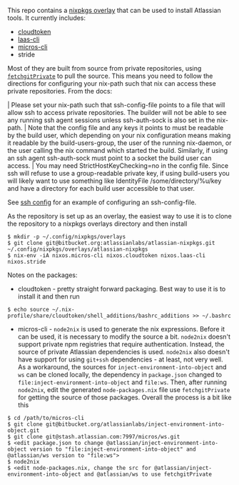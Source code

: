 This repo contains a [nixpkgs overlay](https://nixos.org/nixpkgs/manual/#chap-overlays) that can be used to install Atlassian tools. It currently includes:

* [cloudtoken](https://extranet.atlassian.com/pages/viewpage.action?pageId=3110863330)
* [laas-cli](https://extranet.atlassian.com/display/OBSERVABILITY/LaaS+CLI)
* [micros-cli](https://extranet.atlassian.com/display/MICROS/Micros+CLI)
* stride

Most of they are built from source from private repositories, using [`fetchgitPrivate`](https://github.com/NixOS/nixpkgs/blob/master/pkgs/build-support/fetchgit/private.nix) to pull the source. This means you need to follow the directions for configuring your nix-path such that nix can access these private repositories. From the docs:

| Please set your nix-path such that ssh-config-file points to a file that will allow ssh to access private repositories. The builder will not be able to see any running ssh agent sessions unless ssh-auth-sock is also set in the nix-path.
| Note that the config file and any keys it points to must be readable by the build user, which depending on your nix configuration means making it readable by the build-users-group, the user of the running nix-daemon, or the user calling the nix command which started the build. Similarly, if using an ssh agent ssh-auth-sock must point to a socket the build user can access.
| You may need StrictHostKeyChecking=no in the config file. Since ssh will refuse to use a group-readable private key, if using build-users you will likely want to use something like IdentityFile /some/directory/%u/key and have a directory for each build user accessible to that user.

See [ssh config](https://github.com/NixOS/nixpkgs/issues/4004) for an example of configuring an ssh-config-file.

As the repository is set up as an overlay, the easiest way to use it is to clone the repository to a nixpkgs overlays directory and then install

```
$ mkdir -p ~/.config/nixpkgs/overlays
$ git clone git@bitbucket.org:atlassianlabs/atlassian-nixpkgs.git ~/.config/nixpkgs/overlays/atlassian-nixpkgs
$ nix-env -iA nixos.micros-cli nixos.cloudtoken nixos.laas-cli nixos.stride
```

Notes on the packages:

* cloudtoken - pretty straight forward packaging. Best way to use it is to install it and then run

```
$ echo source ~/.nix-profile/share/cloudtoken/shell_additions/bashrc_additions >> ~/.bashrc
```

* micros-cli - `node2nix` is used to generate the nix expressions. Before it can be used, it is necessary to modify the source a bit. `node2nix` doesn't support private npm registries that require authentication. Instead, the source of private Atlassian dependencies is used. `node2nix` also doesn't have support for using `git+ssh` dependencies - at least, not very well. As a workaround, the sources for `inject-environment-into-object` and `ws` can be cloned locally, the dependency in `package.json` changed to `file:inject-environment-into-object` and `file:ws`. Then, after running `node2nix`, edit the generated `node-packages.nix` file use `fetchgitPrivate` for getting the source of those packages. Overall the process is a bit like this

```
$ cd /path/to/micros-cli
$ git clone git@bitbucket.org/atlassianlabs/inject-environment-into-object.git
$ git clone git@stash.atlassian.com:7997/micros/ws.git
$ <edit package.json to change @atlassian/inject-environment-into-object version to "file:inject-environment-into-object" and @atlassian/ws version to "file:ws">
$ node2nix
$ <edit node-packages.nix, change the src for @atlassian/inject-environment-into-object and @atlassian/ws to use fetchgitPrivate
```

